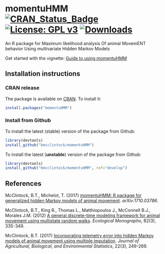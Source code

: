 # momentuHMM [![CRAN_Status_Badge](http://www.r-pkg.org/badges/version/momentuHMM)](https://cran.r-project.org/package=momentuHMM) [![License: GPL v3](https://img.shields.io/badge/License-GPL%20v3-blue.svg)](http://www.gnu.org/licenses/gpl-3.0) [![Downloads](http://cranlogs.r-pkg.org/badges/momentuHMM)](https://cran.r-project.org/package=momentuHMM)

An R package for Maximum likelihood analysis Of animal MovemENT behavior Using multivariate Hidden Markov Models 

Get started with the vignette: [Guide to using momentuHMM](https://cran.r-project.org/package=momentuHMM/vignettes/momentuHMM.pdf)

## Installation instructions

### CRAN release
The package is available on [CRAN](https://cran.r-project.org/package=momentuHMM). To install it:
``` R
install.packages("momentuHMM")
```

### Install from Github
To install the latest (stable) version of the package from Github:
``` R
library(devtools)
install_github("bmcclintock/momentuHMM")
```

To install the latest (**unstable**) version of the package from Github:
``` R
library(devtools)
install_github("bmcclintock/momentuHMM", ref="develop")
```

## References
McClintock, B.T., Michelot, T. (2017) [momentuHMM: R package for generalized hidden Markov models of animal movement](https://arxiv.org/abs/1710.03786). *arXiv:1710.03786*.

McClintock, B.T., King R., Thomas L., Matthiopoulos J., McConnell B.J., Morales J.M. (2012) [A general discrete-time modeling framework for animal movement using multistate random walks](http://onlinelibrary.wiley.com/doi/10.1890/11-0326.1/full). *Ecological Monographs*, 82(3), 335-349.

McClintock, B.T. (2017) [Incorporating telemetry error into hidden Markov models of animal movement using multiple imputation](https://link.springer.com/article/10.1007/s13253-017-0285-6). *Journal of Agricultural, Biological, and Environmental Statistics*, 22(3), 249-269.
